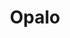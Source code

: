 ---
title: "Opalo"
draft: false
identifier: "opalo"
description : "Opalo"
menu:
  main:
    identifier: 'Opalo'
    parent: 'dijes'
    weight: 20
---